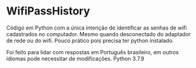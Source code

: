 # WifiPassHistory
Código em Python com a única intenção de identificar as senhas de wifi cadastrados no computador. Mesmo quando desconectado do adaptador de rede ou do wifi. Pouco prático pois precisa ter python instalado.

Foi feito para lidar com respostas em Português brasileiro, em outros idiomas pode necessitar de modificações.
Python 3.7.9 

